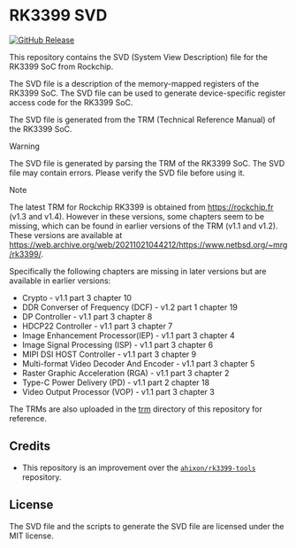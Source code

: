 # RK3399 SVD

[![GitHub Release](https://img.shields.io/github/v/release/CaptainIRS/rk3399-svd?label=Download)](https://github.com/CaptainIRS/rk3399-svd/releases/latest/download/rk3399.svd)

This repository contains the SVD (System View Description) file for the RK3399 SoC from Rockchip.

The SVD file is a description of the memory-mapped registers of the RK3399 SoC. The SVD file can be used to generate device-specific register access code for the RK3399 SoC.

The SVD file is generated from the TRM (Technical Reference Manual) of the RK3399 SoC.

> [!WARNING]
> The SVD file is generated by parsing the TRM of the RK3399 SoC. The SVD file may contain errors. Please verify the SVD file before using it.

> [!NOTE]
> The latest TRM for Rockchip RK3399 is obtained from https://rockchip.fr (v1.3 and v1.4). However in these versions, some chapters seem to be missing, which can be found in earlier versions of the TRM (v1.1 and v1.2). These versions are available at https://web.archive.org/web/20211021044212/https://www.netbsd.org/~mrg/rk3399/.
>
> Specifically the following chapters are missing in later versions but are available in earlier versions:
> * Crypto - v1.1 part 3 chapter 10
> * DDR Converser of Frequency (DCF) - v1.2 part 1 chapter 19
> * DP Controller - v1.1 part 3 chapter 8
> * HDCP22 Controller - v1.1 part 3 chapter 7
> * Image Enhancement Processor(IEP) - v1.1 part 3 chapter 4
> * Image Signal Processing (ISP) - v1.1 part 3 chapter 6
> * MIPI DSI HOST Controller - v1.1 part 3 chapter 9
> * Multi-format Video Decoder And Encoder - v1.1 part 3 chapter 5
> * Raster Graphic Acceleration (RGA) - v1.1 part 3 chapter 2
> * Type-C Power Delivery (PD) - v1.1 part 2 chapter 18
> * Video Output Processor (VOP) - v1.1 part 3 chapter 3
>
> The TRMs are also uploaded in the [trm](./trm) directory of this repository for reference.

## Credits

* This repository is an improvement over the [`ahixon/rk3399-tools`](https://github.com/ahixon/rk3399-tools) repository.

## License

The SVD file and the scripts to generate the SVD file are licensed under the MIT license.
